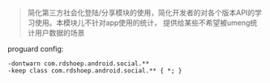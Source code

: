 > 简化第三方社会化登陆/分享模块的使用，简化开发者的对各个版本API的学习使用。本模块儿不针对app使用的统计，
提供给某些不希望被umeng统计用户数据的场景

proguard config:

    -dontwarn com.rdshoep.android.social.**
    -keep class com.rdshoep.android.social.** { *; }
